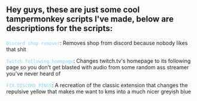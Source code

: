 ## Hey guys, these are just some cool tampermonkey scripts I've made, below are descriptions for the scripts:

<code style="color : lightskyblue">Discord shop remover</code>: Removes shop from discord because nobody likes that shit

<code style="color : lightskyblue">Twitch following homepage</code>: Changes twitch.tv's homepage to its following page so you don't get blasted with audio from some random ass streamer you've never heard of

<code style="color : lightskyblue">FIX DISCORD PINGS</code>: A recreation of the classic extension that changes the repulsive yellow that makes me want to kms into a much nicer greyish blue
